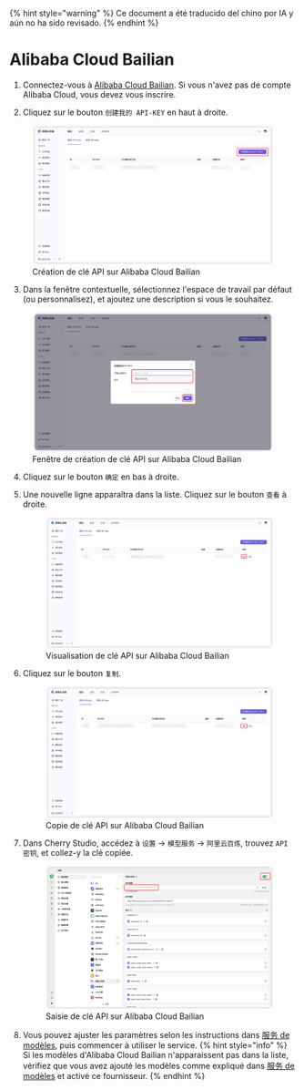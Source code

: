 
{% hint style="warning" %}
Ce document a été traducido del chino por IA y aún no ha sido revisado.
{% endhint %}

# Alibaba Cloud Bailian

1. Connectez-vous à [Alibaba Cloud Bailian](https://bailian.console.aliyun.com/?tab=model#/api-key). Si vous n'avez pas de compte Alibaba Cloud, vous devez vous inscrire.

2. Cliquez sur le bouton `创建我的 API-KEY` en haut à droite.
  <figure><img src="../../.gitbook/assets/阿里云百炼/创建API密钥.png" alt=""><figcaption>Création de clé API sur Alibaba Cloud Bailian</figcaption></figure>
  
3. Dans la fenêtre contextuelle, sélectionnez l'espace de travail par défaut (ou personnalisez), et ajoutez une description si vous le souhaitez.
  <figure><img src="../../.gitbook/assets/阿里云百炼/创建API密钥弹窗.png" alt=""><figcaption>Fenêtre de création de clé API sur Alibaba Cloud Bailian</figcaption></figure>
  
4. Cliquez sur le bouton `确定` en bas à droite.

5. Une nouvelle ligne apparaîtra dans la liste. Cliquez sur le bouton `查看` à droite.
   <figure><img src="../../.gitbook/assets/阿里云百炼/查看API密钥.png" alt=""><figcaption>Visualisation de clé API sur Alibaba Cloud Bailian</figcaption></figure>
   
6. Cliquez sur le bouton `复制`.
    <figure><img src="../../.gitbook/assets/阿里云百炼/复制API密钥.png" alt=""><figcaption>Copie de clé API sur Alibaba Cloud Bailian</figcaption></figure>

7. Dans Cherry Studio, accédez à `设置` → `模型服务` → `阿里云百炼`, trouvez `API 密钥`, et collez-y la clé copiée.
    <figure><img src="../../.gitbook/assets/阿里云百炼/填入API密钥.png" alt=""><figcaption>Saisie de clé API sur Alibaba Cloud Bailian</figcaption></figure>
    
8. Vous pouvez ajuster les paramètres selon les instructions dans [服务 de modèles](../../cherrystudio/preview/settings/providers.md), puis commencer à utiliser le service.
{% hint style="info" %}
Si les modèles d'Alibaba Cloud Bailian n'apparaissent pas dans la liste, vérifiez que vous avez ajouté les modèles comme expliqué dans [服务 de modèles](../../cherrystudio/preview/settings/providers.md) et activé ce fournisseur.
{% endhint %}